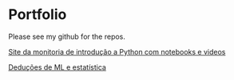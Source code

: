 # Portfolio

Please see my github for the repos.

[Site da monitoria de introdução a Python com notebooks e videos](https://2021-monitoria-mac0115.notion.site/Monitoria-MAC0115-2021-2-6325b1118ae54700b23ec2fbcce1026b)

[Deduções de ML e estatística](https://drive.google.com/file/d/1hnEcVuUJATUsa4wdwGjffAUrLqlkXcCA/view?usp=sharing)
